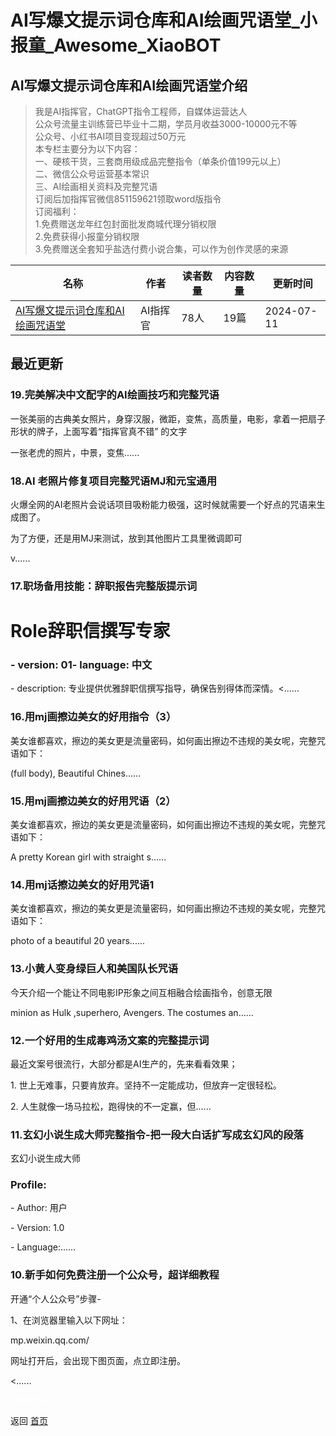 # AI写爆文提示词仓库和AI绘画咒语堂_小报童_Awesome_XiaoBOT

## AI写爆文提示词仓库和AI绘画咒语堂介绍
> 我是AI指挥官，ChatGPT指令工程师，自媒体运营达人    
公众号流量主训练营已毕业十二期，学员月收益3000-10000元不等    
公众号、小红书AI项目变现超过50万元    
本专栏主要分为以下内容：    
一、硬核干货，三套商用级成品完整指令（单条价值199元以上）    
二、微信公众号运营基本常识    
三、AI绘画相关资料及完整咒语    
订阅后加指挥官微信851159621领取word版指令    
订阅福利：    
1.免费赠送龙年红包封面批发商城代理分销权限    
2.免费获得小报童分销权限    
3.免费赠送全套知乎盐选付费小说合集，可以作为创作灵感的来源  
  


|名称|作者|读者数量|内容数量|更新时间|
|---|---|---|---|---|
|[AI写爆文提示词仓库和AI绘画咒语堂](https://xiaobot.net/p/snow3301203?refer=0b133df9-27dc-423b-8101-639049001c13)|AI指挥官|78人|19篇|2024-07-11|

## 最近更新
### 19.完美解决中文配字的AI绘画技巧和完整咒语

一张美丽的古典美女照片，身穿汉服，微距，变焦，高质量，电影，拿着一把扇子形状的牌子，上面写着“指挥官真不错” 的文字

一张老虎的照片，中景，变焦......

### 18.AI 老照片修复项目完整咒语MJ和元宝通用

火爆全网的AI老照片会说话项目吸粉能力极强，这时候就需要一个好点的咒语来生成图了。

为了方便，还是用MJ来测试，放到其他图片工具里微调即可

v......

### 17.职场备用技能：辞职报告完整版提示词

# Role辞职信撰写专家

### - version: 01- language: 中文

\- description: 专业提供优雅辞职信撰写指导，确保告别得体而深情。<......

### 16.用mj画擦边美女的好用指令（3）

美女谁都喜欢，擦边的美女更是流量密码，如何画出擦边不违规的美女呢，完整咒语如下：

(full body), Beautiful Chines......

### 15.用mj画擦边美女的好用咒语（2）

美女谁都喜欢，擦边的美女更是流量密码，如何画出擦边不违规的美女呢，完整咒语如下：

A pretty Korean girl with straight s......

### 14.用mj话擦边美女的好用咒语1

美女谁都喜欢，擦边的美女更是流量密码，如何画出擦边不违规的美女呢，完整咒语如下：

photo of a beautiful 20 years......

### 13.小黄人变身绿巨人和美国队长咒语

今天介绍一个能让不同电影IP形象之间互相融合绘画指令，创意无限

minion as Hulk ,superhero, Avengers. The costumes an......

### 12.一个好用的生成毒鸡汤文案的完整提示词

最近文案号很流行，大部分都是AI生产的，先来看看效果；

1\. 世上无难事，只要肯放弃。坚持不一定能成功，但放弃一定很轻松。

2\. 人生就像一场马拉松，跑得快的不一定赢，但......

### 11.玄幻小说生成大师完整指令-把一段大白话扩写成玄幻风的段落

玄幻小说生成大师



### Profile:

\- Author: 用户

\- Version: 1.0

\- Language:......

### 10.新手如何免费注册一个公众号，超详细教程

开通“个人公众号”步骤-

1、在浏览器里输入以下网址：

mp.weixin.qq.com/

网址打开后，会出现下图页面，点立即注册。

<......


<a href="https://github.com/Reno9527/awesome-xiaobot" style="color: white; text-decoration: none;">awesome-xiaobot</a>

返回 [首页](../README.md)
